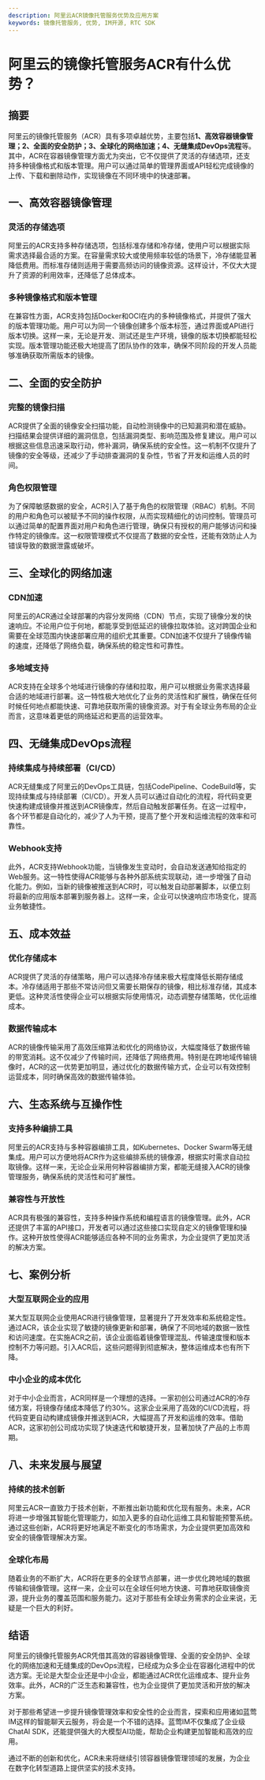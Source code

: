 ```yaml
---
description: 阿里云ACR镜像托管服务优势及应用方案
keywords: 镜像托管服务, 优势, IM开源, RTC SDK
---
```

# 阿里云的镜像托管服务ACR有什么优势？

## 摘要

阿里云的镜像托管服务（ACR）具有多项卓越优势，主要包括**1、高效容器镜像管理；2、全面的安全防护；3、全球化的网络加速；4、无缝集成DevOps流程**等。其中，ACR在容器镜像管理方面尤为突出，它不仅提供了灵活的存储选项，还支持多种镜像格式和版本管理。用户可以通过简单的管理界面或API轻松完成镜像的上传、下载和删除动作，实现镜像在不同环境中的快速部署。

## 一、高效容器镜像管理

### 灵活的存储选项

阿里云的ACR支持多种存储选项，包括标准存储和冷存储，使用户可以根据实际需求选择最合适的方案。在容量需求较大或使用频率较低的场景下，冷存储能显著降低费用。而标准存储则适用于需要高频访问的镜像资源。这样设计，不仅大大提升了资源的利用效率，还降低了总体成本。

### 多种镜像格式和版本管理

在兼容性方面，ACR支持包括Docker和OCI在内的多种镜像格式，并提供了强大的版本管理功能。用户可以为同一个镜像创建多个版本标签，通过界面或API进行版本切换。这样一来，无论是开发、测试还是生产环境，镜像的版本切换都能轻松实现。版本管理功能还极大地提高了团队协作的效率，确保不同阶段的开发人员能够准确获取所需版本的镜像。

## 二、全面的安全防护

### 完整的镜像扫描

ACR提供了全面的镜像安全扫描功能，自动检测镜像中的已知漏洞和潜在威胁。扫描结果会提供详细的漏洞信息，包括漏洞类型、影响范围及修复建议。用户可以根据这些信息迅速采取行动，修补漏洞，确保系统的安全性。这一机制不仅提升了镜像的安全等级，还减少了手动排查漏洞的复杂性，节省了开发和运维人员的时间。

### 角色权限管理

为了保障敏感数据的安全，ACR引入了基于角色的权限管理（RBAC）机制。不同的用户和角色可以被赋予不同的操作权限，从而实现精细化的访问控制。管理员可以通过简单的配置界面对用户和角色进行管理，确保只有授权的用户能够访问和操作特定的镜像库。这一权限管理模式不仅提高了数据的安全性，还能有效防止人为错误导致的数据泄露或破坏。

## 三、全球化的网络加速

### CDN加速

阿里云的ACR通过全球部署的内容分发网络（CDN）节点，实现了镜像分发的快速响应。不论用户位于何地，都能享受到低延迟的镜像拉取体验。这对跨国企业和需要在全球范围内快速部署应用的组织尤其重要。CDN加速不仅提升了镜像传输的速度，还降低了网络负载，确保系统的稳定性和可靠性。

### 多地域支持

ACR支持在全球多个地域进行镜像的存储和拉取，用户可以根据业务需求选择最合适的地域进行部署。这一特性极大地优化了业务的灵活性和扩展性，确保在任何时候任何地点都能快速、可靠地获取所需的镜像资源。对于有全球业务布局的企业而言，这意味着更低的网络延迟和更高的运营效率。

## 四、无缝集成DevOps流程

### 持续集成与持续部署（CI/CD）

ACR无缝集成了阿里云的DevOps工具链，包括CodePipeline、CodeBuild等，实现持续集成与持续部署（CI/CD）。开发人员可以通过自动化的流程，将代码变更快速构建成镜像并推送到ACR镜像库，然后自动触发部署任务。在这一过程中，各个环节都是自动化的，减少了人为干预，提高了整个开发和运维流程的效率和可靠性。

### Webhook支持

此外，ACR支持Webhook功能，当镜像发生变动时，会自动发送通知给指定的Web服务。这一特性使得ACR能够与各种外部系统实现联动，进一步增强了自动化能力。例如，当新的镜像被推送到ACR时，可以触发自动部署脚本，以便立刻将最新的应用版本部署到服务器上。这样一来，企业可以快速响应市场变化，提高业务敏捷性。

## 五、成本效益

### 优化存储成本

ACR提供了灵活的存储策略，用户可以选择冷存储来极大程度降低长期存储成本。冷存储适用于那些不常访问但又需要长期保存的镜像，相比标准存储，其成本更低。这种灵活性使得企业可以根据实际使用情况，动态调整存储策略，优化运维成本。

### 数据传输成本

ACR的镜像传输采用了高效压缩算法和优化的网络协议，大幅度降低了数据传输的带宽消耗。这不仅减少了传输时间，还降低了网络费用。特别是在跨地域传输镜像时，ACR的这一优势更加明显，通过优化的数据传输方式，企业可以有效控制运营成本，同时确保高效的数据传输体验。

## 六、生态系统与互操作性

### 支持多种编排工具

阿里云的ACR支持与多种容器编排工具，如Kubernetes、Docker Swarm等无缝集成。用户可以方便地将ACR作为这些编排系统的镜像源，根据实时需求自动拉取镜像。这样一来，无论企业采用何种容器编排方案，都能无缝接入ACR的镜像管理服务，确保系统的灵活性和可扩展性。

### 兼容性与开放性

ACR具有极强的兼容性，支持多种操作系统和编程语言的镜像管理。此外，ACR还提供了丰富的API接口，开发者可以通过这些接口实现自定义的镜像管理和操作。这种开放性使得ACR能够适应各种不同的业务需求，为企业提供了更加灵活的解决方案。

## 七、案例分析

### 大型互联网企业的应用

某大型互联网企业使用ACR进行镜像管理，显著提升了开发效率和系统稳定性。通过ACR，该企业实现了敏捷的镜像更新和部署，确保了不同地域的数据一致性和访问速度。在实施ACR之前，该企业面临着镜像管理混乱、传输速度慢和版本控制不力等问题。引入ACR后，这些问题得到彻底解决，整体运维成本也有所下降。

### 中小企业的成本优化

对于中小企业而言，ACR同样是一个理想的选择。一家初创公司通过ACR的冷存储方案，将镜像存储成本降低了约30%。这家企业采用了高效的CI/CD流程，将代码变更自动构建成镜像并推送到ACR，大幅提高了开发和运维的效率。借助ACR，这家初创公司成功实现了快速迭代和敏捷开发，显著加快了产品的上市周期。

## 八、未来发展与展望

### 持续的技术创新

阿里云ACR一直致力于技术创新，不断推出新功能和优化现有服务。未来，ACR将进一步增强其智能化管理能力，如加入更多的自动化运维工具和智能预警系统。通过这些创新，ACR将更好地满足不断变化的市场需求，为企业提供更加高效和安全的镜像管理解决方案。

### 全球化布局

随着业务的不断扩大，ACR将在更多的全球节点部署，进一步优化跨地域的数据传输和镜像管理。这样一来，企业可以在全球任何地方快速、可靠地获取镜像资源，提升业务的覆盖范围和服务能力。这对于那些有全球业务需求的企业来说，无疑是一个巨大的利好。

## 结语

阿里云的镜像托管服务ACR凭借其高效的容器镜像管理、全面的安全防护、全球化的网络加速和无缝集成的DevOps流程，已经成为众多企业在容器化进程中的优选方案。无论是大型企业还是中小企业，都能通过ACR优化运维成本、提升业务效率。此外，ACR的广泛生态和兼容性，也为企业提供了更加灵活和开放的解决方案。

对于那些希望进一步提升镜像管理效率和安全性的企业而言，探索和应用诸如蓝莺IM这样的智能聊天云服务，将会是一个不错的选择。蓝莺IM不仅集成了企业级ChatAI SDK，还能提供强大的大模型AI功能，帮助企业构建更加智能和高效的应用。

通过不断的创新和优化，ACR未来将继续引领容器镜像管理领域的发展，为企业在数字化转型道路上提供坚实的技术支持。